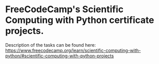 # FreeCodeCamp's Scientific Computing with Python certificate projects.

Description of the tasks can be found here: https://www.freecodecamp.org/learn/scientific-computing-with-python/#scientific-computing-with-python-projects
